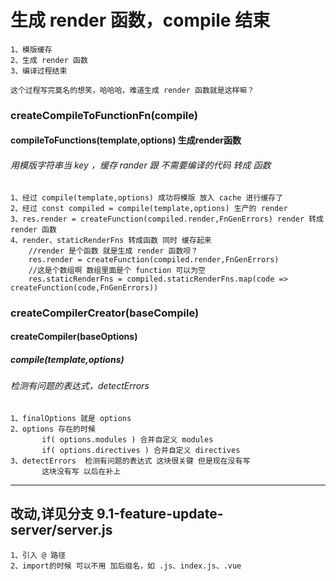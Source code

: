 # 生成 render 函数，compile 结束

    1、模版缓存
    2、生成 render 函数  
    3、编译过程结束

    这个过程写完莫名的想笑，哈哈哈，难道生成 render 函数就是这样嘛？

### createCompileToFunctionFn(compile)
#### compileToFunctions(template,options) 生成render函数
###### 用模版字符串当 key ，缓存 rander 跟 不需要编译的代码 转成 函数
    1、经过 compile(template,options) 成功将模版 放入 cache 进行缓存了
    2、经过 const compiled = compile(template,options) 生产的 render
    3、res.render = createFunction(compiled.render,FnGenErrors) render 转成 render 函数
    4、render、staticRenderFns 转成函数 同时 缓存起来
        //render 是个函数 就是生成 render 函数呗？
        res.render = createFunction(compiled.render,FnGenErrors)
        //这是个数组啊 数组里面是个 function 可以为空 
        res.staticRenderFns = compiled.staticRenderFns.map(code => createFunction(code,FnGenErrors))

### createCompilerCreator(baseCompile)
#### createCompiler(baseOptions)
##### compile(template,options)
###### 检测有问题的表达式，detectErrors
    1、finalOptions 就是 options
    2、options 存在的时候
           if( options.modules ) 合并自定义 modules
           if( options.directives ) 合并自定义 directives
    3、detectErrors  检测有问题的表达式 这块很关键 但是现在没有写
           这块没有写 以后在补上
    

----
## 改动,详见分支 9.1-feature-update-server/server.js

    1、引入 @ 路径
    2、import的时候 可以不用 加后缀名，如 .js、index.js、.vue
